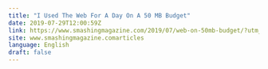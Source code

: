 ```yaml
---
title: "I Used The Web For A Day On A 50 MB Budget"
date: 2019-07-29T12:00:59Z
link: https://www.smashingmagazine.com/2019/07/web-on-50mb-budget/?utm_medium=RSS&utm_source=news.12bit.vn
site: www.smashingmagazine.comarticles
language: English
draft: false
---
```

